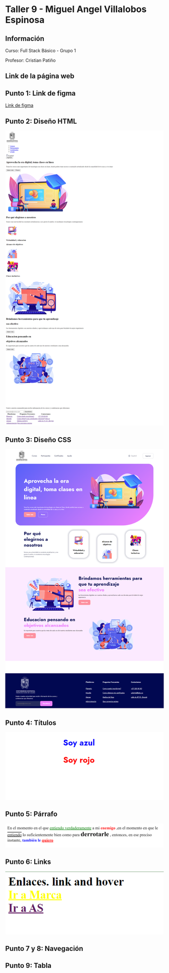 <h1>Taller 9 - Miguel Angel Villalobos Espinosa</h1>
<h2>Información</h2>
<p>Curso: Full Stack Básico - Grupo 1</p>
<p>Profesor: Cristian Patiño</p>

<h2>Link de la página web</h2>

<h2>Punto 1: Link de figma</h2>

<a href="https://www.figma.com/file/0k07ujuPbsS1sKnqfb5X3j/Miguel-Angel-Villalobos-Espinosa?type=design&node-id=0%3A1&mode=design&t=wDcE5J3mRgHrW0QT-1" target="_blank">Link de figma</a>

<h2>Punto 2: Diseño HTML</h2>
    <img src="./public/images/punto-2.png" alt="punto 2">

<h2>Punto 3: Diseño CSS</h2>
    <img src="./public/images/punto-3.png" alt="punto 3">

<h2>Punto 4: Títulos</h2>
    <img src="./public/images/punto-4.png" alt="punto 4">

<h2>Punto 5: Párrafo</h2>
    <img src="./public/images/Punto 5.png" alt="punto 5">

<h2>Punto 6: Links</h2>
    <img src="./public/images/Punto 6.png" alt="punto 6">

<h2>Punto 7 y 8: Navegación</h2>

<h2>Punto 9: Tabla</h2>
